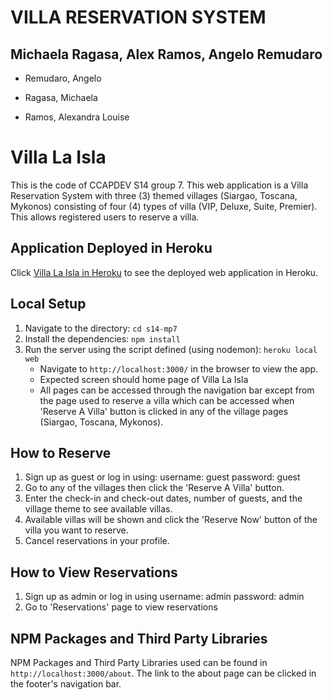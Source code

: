 # VILLA RESERVATION SYSTEM

## Michaela Ragasa, Alex Ramos, Angelo Remudaro

* Remudaro, Angelo

* Ragasa, Michaela

* Ramos, Alexandra Louise

# Villa La Isla
This is the code of CCAPDEV S14 group 7. This web application is a Villa Reservation System with three (3) themed villages (Siargao, Toscana, Mykonos) consisting of four (4) types of villa (VIP, Deluxe, Suite, Premier). This allows registered users to reserve a villa.

## Application Deployed in Heroku
Click [Villa La Isla in Heroku](https://villalaisla.herokuapp.com/) to see the deployed web application in Heroku.

## Local Setup
1. Navigate to the directory: `cd s14-mp7`
2. Install the dependencies: `npm install`
3. Run the server using the script defined (using nodemon): `heroku local web`
    * Navigate to `http://localhost:3000/` in the browser to view the app.
    * Expected screen should home page of Villa La Isla
    * All pages can be accessed through the navigation bar except from the page used to reserve a villa which can be accessed when 'Reserve A Villa' button is clicked in any of the village pages (Siargao, Toscana, Mykonos).

## How to Reserve
1. Sign up as guest or log in using:
	username: guest
	password: guest
2. Go to any of the villages then click the 'Reserve A Villa' button.
3. Enter the check-in and check-out dates, number of guests, and the village theme to see available villas.
4. Available villas will be shown and click the 'Reserve Now' button of the villa you want to reserve.
5. Cancel reservations in your profile.

## How to View Reservations
1. Sign up as admin or log in using
	username: admin
	password: admin
2. Go to 'Reservations' page to view reservations

## NPM Packages and Third Party Libraries
NPM Packages and Third Party Libraries used can be found in `http://localhost:3000/about`. The link to the about page can be clicked in the footer's navigation bar.